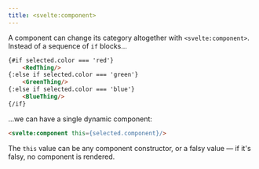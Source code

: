 ```yaml
---
title: <svelte:component>
---
```


A component can change its category altogether with `<svelte:component>`. Instead of a sequence of `if` blocks...

```html
{#if selected.color === 'red'}
	<RedThing/>
{:else if selected.color === 'green'}
	<GreenThing/>
{:else if selected.color === 'blue'}
	<BlueThing/>
{/if}
```

...we can have a single dynamic component:

```html
<svelte:component this={selected.component}/>
```

The `this` value can be any component constructor, or a falsy value — if it's falsy, no component is rendered.